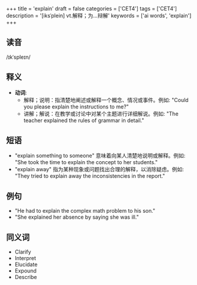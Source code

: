 +++
title = 'explain'
draft = false
categories = ['CET4']
tags = ['CET4']
description = '[iksˈplein] vt.解释；为…辩解'
keywords = ['ai words', 'explain']
+++

## 读音
/ɪkˈspleɪn/

## 释义
- **动词**:
  - 解释；说明：指清楚地阐述或解释一个概念、情况或事件。例如: "Could you please explain the instructions to me?"
  - 讲解；解说：在教学或讨论中对某个主题进行详细解说。例如: "The teacher explained the rules of grammar in detail."

## 短语
- "explain something to someone" 意味着向某人清楚地说明或解释。例如: "She took the time to explain the concept to her students."
- "explain away" 指为某种现象或问题找出合理的解释，以消除疑虑。例如: "They tried to explain away the inconsistencies in the report."

## 例句
- "He had to explain the complex math problem to his son."
- "She explained her absence by saying she was ill."

## 同义词
- Clarify
- Interpret
- Elucidate
- Expound
- Describe
